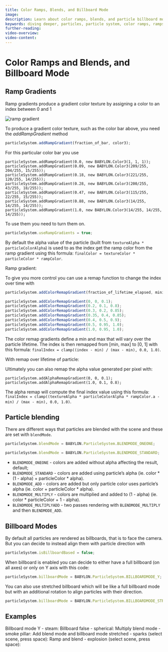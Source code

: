 ```yaml
---
title: Color Ramps, Blends, and Billboard Mode
image: 
description: Learn about color ramps, blends, and particle billboard mode in Babylon.js.
keywords: diving deeper, particles, particle system, color ramps, ramps, blends, billboard, billboard mode
further-reading:
video-overview:
video-content:
---
```


# Color Ramps and Blends, and Billboard Mode

## Ramp Gradients
Ramp gradients produce a gradient color texture by assigning a color to an index between 0 and 1

![ramp gradient](/img/how_to/Particles/rampgrad.png)

To produce a gradient color texture, such as the color bar above, you need the *addRampGradient* method

```javascript
particleSystem.addRampGradient(fraction_of_bar, color3);
```
For this particular color bar you use
```
particleSystem.addRampGradient(0.0, new BABYLON.Color3(1, 1, 1));
particleSystem.addRampGradient(0.09, new BABYLON.Color3(209/255, 204/255, 15/255));
particleSystem.addRampGradient(0.18, new BABYLON.Color3(221/255, 120/255, 14/255));
particleSystem.addRampGradient(0.28, new BABYLON.Color3(200/255, 43/255, 18/255));
particleSystem.addRampGradient(0.47, new BABYLON.Color3(115/255, 22/255, 15/255));
particleSystem.addRampGradient(0.88, new BABYLON.Color3(14/255, 14/255, 14/255));
particleSystem.addRampGradient(1.0, new BABYLON.Color3(14/255, 14/255, 14/255));
```
To use them you need to turn them on.
```javascript
particleSystem.useRampGradients = true;
```

By default the alpha value of the particle (built from `textureAlpha * particleColorAlpha`) is used to as the index get the ramp color from the ramp gradient using this formula: `finalColor = textureColor * particleColor * rampColor`.

Ramp gradient: <Playground id="#0K3AQ2#42" title="Ramp Gradient Example" description="Simple example of using ramp gradients."/>

To give you more control you can use a remap function to change the index over time with  
```javascript
particleSystem.addColorRemapGradient(fraction_of_lifetime_elapsed, minimum_index, maximum_index); //set a range of values for the index at the given time point
```

```javascript
particleSystem.addColorRemapGradient(0, 0, 0.1);
particleSystem.addColorRemapGradient(0.2, 0.1, 0.8);
particleSystem.addColorRemapGradient(0.3, 0.2, 0.85);
particleSystem.addColorRemapGradient(0.35, 0.4, 0.85);
particleSystem.addColorRemapGradient(0.4, 0.5, 0.9);
particleSystem.addColorRemapGradient(0.5, 0.95, 1.0);
particleSystem.addColorRemapGradient(1.0, 0.95, 1.0);
```

The color remap gradients define a min and max that will vary over the particle lifetime.  The index is then remapped from [min, max] to [0, 1] with this formula: `finalIndex = clamp((index - min) / (max - min), 0.0, 1.0)`.

With remap over lifetime of particle: <Playground id="#0K3AQ2#43" title="Ramp Gradient With Remap Over Liftetime" description="Simple example of using ramp gradients with a remap over the lifetime of the particle."/>

Ultimately you can also remap the alpha value generated per pixel with:
```
particleSystem.addAlphaRemapGradient(0, 0, 0.1);
particleSystem.addAlphaRemapGradient(1.0, 0.1, 0.8);
```

The alpha remap will compute the final index value using this formula: `finalIndex = clamp((textureAlpha * particleColorAlpha * rampColor.a - min) / (max - min), 0.0, 1.0)`.


## Particle blending
There are different ways that particles are blended with the scene and these are set with `blendMode`.

```javascript
particleSystem.blendMode = BABYLON.ParticleSystem.BLENDMODE_ONEONE;
```

```javascript
particleSystem.blendMode = BABYLON.ParticleSystem.BLENDMODE_STANDARD;
```

* `BLENDMODE_ONEONE` - colors are added without alpha affecting the result, default;
* `BLENDMODE_STANDARD` - colors are added using particle’s alpha (ie. color * (1 - alpha) + particleColor * alpha).
* `BLENDMODE_ADD` - colors are added but only particle color uses particle’s alpha (ie. color + particleColor * alpha).
* `BLENDMODE_MULTIPLY` - colors are multiplied and added to (1 - alpha) (ie. color * particleColor +  1 - alpha). 
* `BLENDMODE_MULTIPLYADD` - two passes rendering with `BLENDMODE_MULTIPLY` and then `BLENDMODE_ADD`. 

## Billboard Modes
By default all particles are rendered as billboards, that is to face the camera. But you can decide to instead align them with particle direction with 
```javascript
particleSystem.isBillboardBased = false;
```

When billboard is enabled you can decide to either have a full billboard (on all axes) or only on Y axis with this code:

```javascript
particleSystem.billboardMode = BABYLON.ParticleSystem.BILLBOARDMODE_Y;
```

You can also use stretched billboard which will be like a full billboard mode but with an additional rotation to align particles with their direction.

```javascript
particleSystem.billboardMode = BABYLON.ParticleSystem.BILLBOARDMODE_STRETCHED;
```

## Examples
Billboard mode Y - steam: <Playground id="#B9HKG0#10" title="Billboard Mode Y" description="Simple example of using billboard mode in Y."/>
Billboard false - spherical: <Playground id="#EV0SEQ" title="Billboard Mode False" description="Simple example of setting billboard mode to false."/>
Multiply blend mode - smoke pillar: <Playground id="#KUDH9F#1" title="Multiply Blend Mode" description="Simple example of setting particle blend mode to multiply."/>
Add blend mode and billboard mode stretched - sparks (select scene, press space): <Playground id="#5A4TP5" title="Add Blend Mode And Stretched Billboard Mode" description="Simple example of setting particle blend mode to add and billboard mode to stretched."/>
Ramp and blend - explosion (select scene, press space): <Playground id="#VS5XS7#8" title="Ramp and Blend" description="Simple example of a ramp and blend."/>